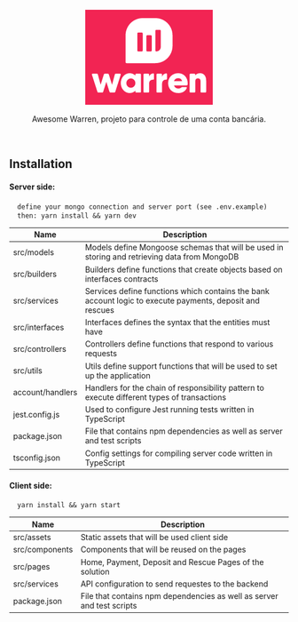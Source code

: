 <p align="center">
  <img src="images/logo.png" />  
</p>
<p align="center">  
  Awesome Warren, projeto para controle de uma conta bancária. 
</p>
<br/>

## Installation

#### Server side:

```
  define your mongo connection and server port (see .env.example)
  then: yarn install && yarn dev
```

| Name            | Description                                                                                              |
| --------------- | -------------------------------------------------------------------------------------------------------- |
| src/models      | Models define Mongoose schemas that will be used in storing and retrieving data from MongoDB             |
| src/builders    | Builders define functions that create objects based on interfaces contracts                              |
| src/services    | Services define functions which contains the bank account logic to execute payments, deposit and rescues |
| src/interfaces  | Interfaces defines the syntax that the entities must have                                                |
| src/controllers | Controllers define functions that respond to various requests                                            |
| src/utils       | Utils define support functions that will be used to set up the application                               |
| account/handlers| Handlers for the chain of responsibility pattern to execute different types of transactions              |
| jest.config.js  | Used to configure Jest running tests written in TypeScript                                               |
| package.json    | File that contains npm dependencies as well as server and test scripts                                   |
| tsconfig.json   | Config settings for compiling server code written in TypeScript                                          |

#### Client side:

```
  yarn install && yarn start
```

| Name           | Description                                                            |
| -------------- | ---------------------------------------------------------------------- |
| src/assets     | Static assets that will be used client side                            |
| src/components | Components that will be reused on the pages                            |
| src/pages      | Home, Payment, Deposit and Rescue Pages of the solution                |
| src/services   | API configuration to send requestes to the backend                     |
| package.json   | File that contains npm dependencies as well as server and test scripts |
